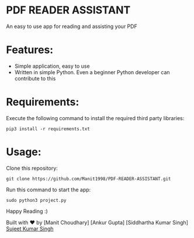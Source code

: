 # PDF READER ASSISTANT
An easy to use app for reading and assisting your PDF

# Features:

* Simple application, easy to use
* Written in simple Python. Even a beginner Python developer can contribute to this

# Requirements:

Execute the following command to install the required third party libraries:<br />

`pip3 install -r requirements.txt`

# Usage:
Clone this repository:

`git clone https://github.com/Manit1998/PDF-READER-ASSISTANT.git`

Run this command to start the app:

`sudo python3 project.py`

Happy Reading :)

Built with ♥ by 
[Manit Choudhary]
[Ankur Gupta]
[Siddhartha Kumar Singh]
[Sujeet Kumar Singh](https://powerfist01.github.io/)
